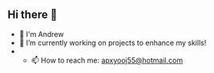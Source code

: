 ## Hi there 👋

- 👋 I'm Andrew
- 🌱 I’m currently working on projects to enhance my skills!
- - 📫 How to reach me: apxyooj55@hotmail.com
<!--
**Andrew-Xiong/Andrew-Xiong** is a ✨ _special_ ✨ repository because its `README.md` (this file) appears on your GitHub profile.

Here are some ideas to get you started:

- 🔭 I’m currently working on ...
- 🌱 I’m currently learning ...
- 👯 I’m looking to collaborate on ...
- 🤔 I’m looking for help with ...
- 💬 Ask me about ...
- 📫 How to reach me: ...
- 😄 Pronouns: ...
- ⚡ Fun fact: ...
-->
